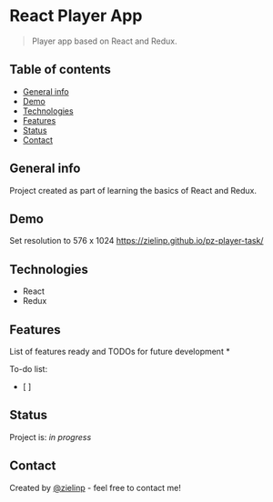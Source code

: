 # React Player App
> Player app based on React and Redux.

## Table of contents
* [General info](#general-info)
* [Demo](#demo)
* [Technologies](#technologies)
* [Features](#features)
* [Status](#status)
* [Contact](#contact)

## General info
Project created as part of learning the basics of React and Redux.

## Demo
Set resolution to 576 x 1024
https://zielinp.github.io/pz-player-task/

## Technologies
* React
* Redux

## Features
List of features ready and TODOs for future development
*

To-do list:
- [ ] 

## Status
Project is: _in progress_

## Contact
Created by [@zielinp](https://www.linkedin.com/in/zielinp/) - feel free to contact me!
